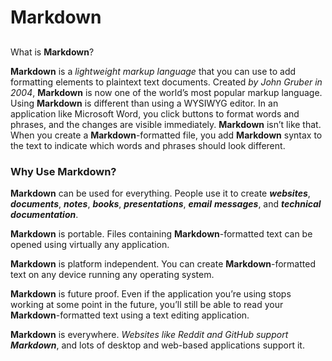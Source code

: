 # **Markdown**
##
What is **Markdown**?

**Markdown** is a *lightweight markup language* that you can use to add formatting elements to plaintext text documents. 
Created *by John Gruber in 2004*, **Markdown** is now one of the world’s most popular markup language. 
Using **Markdown** is different than using a WYSIWYG editor. In an application like Microsoft Word, you click buttons to format words and phrases, 
and the changes are visible immediately. **Markdown** isn’t like that. When you create a **Markdown**-formatted file, you add **Markdown** syntax to the text to indicate which words and phrases should look different.

### Why Use **Markdown**?

**Markdown** can be used for everything. People use it to create ***websites***, ***documents***, ***notes***, ***books***, ***presentations***, ***email*** ***messages***, and ***technical documentation***.

**Markdown** is portable. Files containing **Markdown**-formatted text can be opened using virtually any application. 

**Markdown** is platform independent. You can create **Markdown**-formatted text on any device running any operating system.

**Markdown** is future proof. Even if the application you’re using stops working at some point in the future, you’ll still be able to read your **Markdown**-formatted text using a text editing application. 

**Markdown** is everywhere. *Websites like Reddit and GitHub support **Markdown***, and lots of desktop and web-based applications support it.